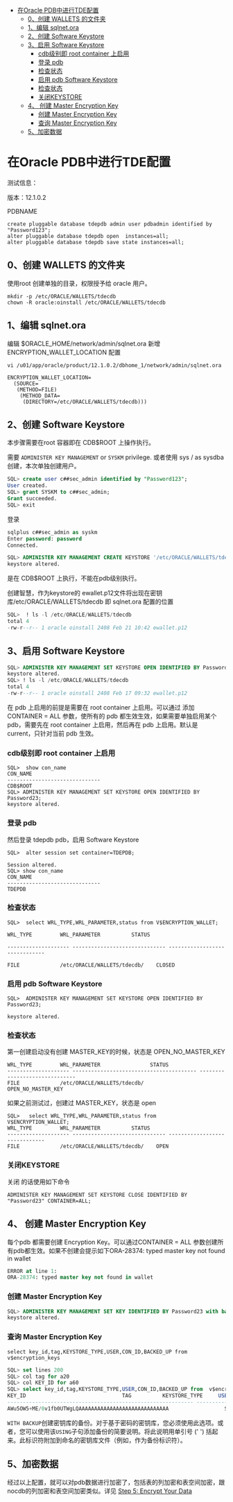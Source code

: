 * [在Oracle PDB中进行TDE配置](#在oracle-pdb中进行tde配置)
  * [0、创建 WALLETS 的文件夹](#0创建-wallets-的文件夹)
  * [1、编辑 sqlnet.ora](#1编辑-sqlnetora)
  * [2、创建 Software Keystore](#2创建-software-keystore)
  * [3、启用 Software Keystore](#3启用-software-keystore)
     * [cdb级别即  root container 上启用](#cdb级别即--root-container-上启用)
     * [登录 pdb](#登录-pdb)
     * [检查状态](#检查状态)
     * [启用 pdb  Software Keystore](#启用-pdb--software-keystore)
     * [检查状态](#检查状态-1)
     * [关闭KEYSTORE](#关闭keystore)
  * [4、 创建 Master Encryption Key](#4-创建-master-encryption-key)
     * [创建 Master Encryption Key](#创建-master-encryption-key)
     * [查询 Master Encryption Key](#查询-master-encryption-key)
  * [5、加密数据](#5加密数据)

# 在Oracle PDB中进行TDE配置

测试信息：

版本：12.1.0.2

PDBNAME

```
create pluggable database tdepdb admin user pdbadmin identified by "Password123";
alter pluggable database tdepdb open  instances=all;
alter pluggable database tdepdb save state instances=all;
```

## 0、创建 WALLETS 的文件夹

使用root 创建单独的目录，权限授予给 oracle 用户。

```shell
mkdir -p /etc/ORACLE/WALLETS/tdecdb
chown -R oracle:oinstall /etc/ORACLE/WALLETS/tdecdb
```

<!--建议将钱包目录放到非 ORACLE 目录下面-->

## 1、编辑 sqlnet.ora

编辑 $ORACLE_HOME/network/admin/sqlnet.ora 新增 ENCRYPTION_WALLET_LOCATION 配置

```shell
vi /u01/app/oracle/product/12.1.0.2/dbhome_1/network/admin/sqlnet.ora

ENCRYPTION_WALLET_LOCATION=
  (SOURCE=
   (METHOD=FILE)
    (METHOD_DATA=
     (DIRECTORY=/etc/ORACLE/WALLETS/tdecdb)))
```

## 2、创建 Software Keystore

本步骤需要在root 容器即在  CDB$ROOT 上操作执行。

需要 `ADMINISTER KEY MANAGEMENT` or `SYSKM` privilege. 或者使用 sys / as sysdba创建，本次单独创建用户。

```sql
SQL> create user c##sec_admin identified by "Password123";
User created.
SQL> grant SYSKM to c##sec_admin;
Grant succeeded.
SQL> exit
```

登录 

```sql
sqlplus c##sec_admin as syskm
Enter password: password
Connected.
```



```sql
SQL> ADMINISTER KEY MANAGEMENT CREATE KEYSTORE '/etc/ORACLE/WALLETS/tdecdb' IDENTIFIED BY Password23;
keystore altered.
```

是在 CDB$ROOT 上执行，不能在pdb级别执行。

创建智慧，作为keystore的 ewallet.p12文件将出现在密钥库/etc/ORACLE/WALLETS/tdecdb 即 sqlnet.ora 配置的位置

```sql
SQL>  ! ls -l /etc/ORACLE/WALLETS/tdecdb
total 4
-rw-r--r-- 1 oracle oinstall 2408 Feb 21 10:42 ewallet.p12
```

## 3、启用 Software Keystore

```sql
SQL> ADMINISTER KEY MANAGEMENT SET KEYSTORE OPEN IDENTIFIED BY Password23;
keystore altered.
SQL> ! ls -l /etc/ORACLE/WALLETS/tdecdb
total 4
-rw-r--r-- 1 oracle oinstall 2408 Feb 17 09:32 ewallet.p12
```

在 pdb 上启用的前提是需要在 root container 上启用。可以通过 添加 CONTAINER = ALL 参数，使所有的 pdb 都生效生效，如果需要单独启用某个pdb，需要先在  root container 上启用，然后再在 pdb 上启用。默认是 current，只针对当前 pdb 生效。

### cdb级别即  root container 上启用

```
SQL>  show con_name
CON_NAME
------------------------------
CDB$ROOT
SQL> ADMINISTER KEY MANAGEMENT SET KEYSTORE OPEN IDENTIFIED BY Password23;
keystore altered.
```

### 登录 pdb

然后登录 tdepdb pdb，启用 Software Keystore

```
SQL>  alter session set container=TDEPDB;

Session altered.
SQL> show con_name
CON_NAME
------------------------------
TDEPDB
```

### 检查状态

```
SQL>  select WRL_TYPE,WRL_PARAMETER,status from	V$ENCRYPTION_WALLET;

WRL_TYPE	     WRL_PARAMETER		    STATUS

-------------------- ------------------------------ ------------------------------

FILE		     /etc/ORACLE/WALLETS/tdecdb/    CLOSED
```

### 启用 pdb  Software Keystore

```
SQL>  ADMINISTER KEY MANAGEMENT SET KEYSTORE OPEN IDENTIFIED BY Password23;

keystore altered.
```

### 检查状态

第一创建启动没有创建 MASTER_KEY的时候，状态是 OPEN_NO_MASTER_KEY

```
WRL_TYPE	     WRL_PARAMETER			      STATUS
-------------------- ---------------------------------------- ------------------------------
FILE		     /etc/ORACLE/WALLETS/tdecdb/	      OPEN_NO_MASTER_KEY
```

如果之前测试过，创建过 MASTER_KEY，状态是 open

```
SQL>   select WRL_TYPE,WRL_PARAMETER,status from	V$ENCRYPTION_WALLET;
WRL_TYPE	     WRL_PARAMETER		    STATUS
-------------------- ------------------------------ ------------------------------
FILE		     /etc/ORACLE/WALLETS/tdecdb/    OPEN
```

### 关闭KEYSTORE

关闭 的话使用如下命令

```
ADMINISTER KEY MANAGEMENT SET KEYSTORE CLOSE IDENTIFIED BY "Password23" CONTAINER=ALL;
```

## 4、 创建 Master Encryption Key

每个pdb 都需要创建  Encryption Key。可以通过CONTAINER = ALL 参数创建所有pdb都生效。如果不创建会提示如下ORA-28374: typed master key not found in wallet

```sql
ERROR at line 1:
ORA-28374: typed master key not found in wallet
```

### 创建 Master Encryption Key

```sql
SQL> ADMINISTER KEY MANAGEMENT SET KEY IDENTIFIED BY Password23 with backup; 
keystore altered.
```

### 查询 Master Encryption Key

```
select key_id,tag,KEYSTORE_TYPE,USER,CON_ID,BACKED_UP from  v$encryption_keys
```

```sql
SQL> set lines 200
SQL> col tag for a20
SQL> col KEY_ID for a60
SQL> select key_id,tag,KEYSTORE_TYPE,USER,CON_ID,BACKED_UP from  v$encryption_keys
KEY_ID							     TAG		  KEYSTORE_TYPE     USER			       CON_ID BACKED_UP
------------------------------------------------------------ -------------------- ----------------- ------------------------------ ---------- ---------
AWu5OW5+ME/0v1fb0UTWgLQAAAAAAAAAAAAAAAAAAAAAAAAAAAAA				  SOFTWARE KEYSTORE SYS 				    0 NO
```

`WITH BACKUP`创建密钥库的备份。对于基于密码的密钥库，您必须使用此选项。或者，您可以使用该`USING`子句添加备份的简要说明。将此说明用单引号 (' ') 括起来。此标识符附加到命名的密钥库文件（例如，作为备份标识符）。

## 5、加密数据

经过以上配置，就可以对pdb数据进行加密了，包括表的列加密和表空间加密，跟nocdb的列加密和表空间加密类似。详见 [Step 5: Encrypt Your Data](https://github.com/aimdotsh/tde/blob/main/在Oracle非租户环境进行TDE配置.md#step-5-encrypt-your-data)

